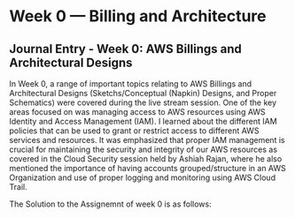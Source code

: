 # Week 0 — Billing and Architecture
## Journal Entry - Week 0: AWS Billings and Architectural Designs

In Week 0, a range of important topics relating to AWS Billings and Architectural Designs (Sketchs/Conceptual (Napkin) Designs, and Proper Schematics) were covered during the live stream session. 
One of the key areas focused on was managing access to AWS resources using AWS Identity and Access Management (IAM). I learned about the different IAM policies that can be used to grant or restrict access to different AWS services and resources. It was emphasized that proper IAM management is crucial for maintaining the security and integrity of our AWS resources as covered in the Cloud Security session held by Ashiah Rajan, where he also mentioned the importance of having accounts grouped/structure in an AWS Organization and use of proper logging and monitoring using AWS Cloud Trail. 

The Solution to the Assignemnt of week 0 is as follows:
